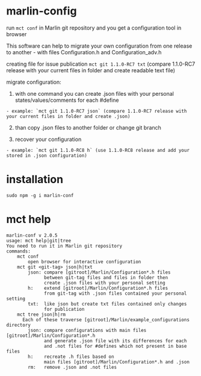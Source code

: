 # marlin-config

run `mct conf` in Marlin git repository and you get a configuration tool in browser


This software can help to migrate your own configuration from one release to another - with files
Configuration.h and Configuration_adv.h

  creating file for issue publication `mct git 1.1.0-RC7 txt` (compare 1.1.0-RC7 release with your current files in folder and create readable text file)

migrate configuration:

  1. with one command you can create .json files with your personal states/values/comments for each #define

    - example: `mct git 1.1.0-RC7 json` (compare 1.1.0-RC7 release with your current files in folder and create .json)

  2. than copy .json files to another folder or change git branch
  
  3. recover your configuration
  
    - example: `mct git 1.1.0-RC8 h` (use 1.1.0-RC8 release and add your stored in .json configuration)

# installation

`sudo npm -g i marlin-conf`

# mct help
```
marlin-conf v 2.0.5
usage: mct help|git|tree
You need to run it in Marlin git repository
commands:
    mct conf
        open browser for interactive configuration
    mct git <git-tag> json|h|txt
        json: compare [gitroot]/Marlin/Configuration*.h files
              between git-tag files and files in folder then
              create .json files with your personal setting
        h:    extend [gitroot]/Marlin/Configuration*.h files
              from git-tag with .json files contained your personal setting
        txt:  like json but create txt files contained only changes
              for publication
    mct tree json|h|rm
      Each of these traverse [gitroot]/Marlin/example_configurations directory
        json: compare configurations with main files [gitroot]/Marlin/Configuration*.h
              and generate .json file with its differences for each
              and .not files for #defines which not present in base files
        h:    recreate .h files based on 
              main files [gitroot]/Marlin/Configuration*.h and .json
        rm:   remove .json and .not files
```
